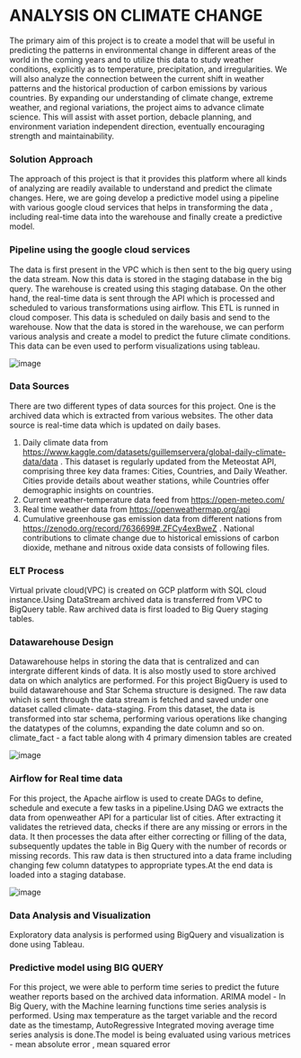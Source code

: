 # ANALYSIS ON CLIMATE CHANGE

The primary aim of this project is to create a model that will be useful in predicting the patterns in environmental change in different areas of the world in the coming years and to utilize this data to study weather conditions, explicitly as to temperature, precipitation, and irregularities. We will also analyze the connection between the current shift in weather patterns and the historical production of carbon emissions by various countries. By expanding our understanding of climate change, extreme weather, and regional variations, the project aims to advance climate science. This will assist with asset portion, debacle planning, and environment variation independent direction, eventually encouraging strength and maintainability.

### Solution Approach

The approach of this project is that it provides this platform where all kinds of analyzing are readily available to understand and predict the climate changes. Here, we are going develop a predictive model using a pipeline with various google cloud services that helps in transforming the data , including real-time data into the warehouse and finally create a predictive model.

### Pipeline using the google cloud services

The data is first present in the VPC which is then sent to the big query using the data stream. Now this data is stored in the staging database in the big query. The warehouse is created using this staging database. On the other hand, the real-time data is sent through the API which is processed and scheduled to various transformations using airflow. This ETL is runned in cloud composer. This data is scheduled on daily basis and send to the warehouse. Now that the data is stored in the warehouse, we can perform various analysis and create a model to predict the future climate conditions. This data can be even used to perform visualizations using tableau.

   ![image](https://github.com/user-attachments/assets/af4c83cc-23d6-4adc-b46b-0bc6555e344e)

### Data Sources

There are two different types of data sources for this project. One is the archived data which is extracted from various websites. The other data source is real-time data which is updated on daily bases.
1.	Daily climate data from https://www.kaggle.com/datasets/guillemservera/global-daily-climate-data/data . This dataset is regularly updated from the Meteostat API, comprising        three key data frames: Cities, Countries, and Daily Weather. Cities provide details about weather stations, while Countries offer demographic insights on countries.
2.	Current weather-temperature data feed from  https://open-meteo.com/
3.	Real time weather data from https://openweathermap.org/api
4.	Cumulative greenhouse gas emission data from different nations from https://zenodo.org/record/7636699#.ZFCy4exBweZ . National contributions to climate change due to historical      emissions of carbon dioxide, methane and nitrous oxide data consists of following files.

### ELT Process

Virtual private cloud(VPC) is created on GCP platform with SQL cloud instance.Using DataStream archived data is transferred from VPC to BigQuery table. Raw archived data is first loaded to Big Query staging tables.

### Datawarehouse Design

Datawarehouse helps in storing the data that is centralized and can intergrate different kinds of data. It is also mostly used to store archived data on which analytics are performed. For this project BigQuery is used to build datawarehouse and Star Schema structure is  designed.
The raw data which is sent through the data stream is fetched and saved under one dataset called climate- data-staging. From this dataset, the data is transformed into star schema, performing various operations like changing the datatypes of the columns, expanding the date column and so on.
climate_fact - a fact table along with 4 primary dimension tables are created

  ![image](https://github.com/user-attachments/assets/409dce1b-2f83-45dc-bcf5-9f6dee0cc820)

### Airflow for Real time data 

For this project, the Apache airflow is used to create DAGs to define, schedule and execute a few tasks in a pipeline.Using DAG we extracts the data from openweather API for a particular list of cities. 
After extracting it validates the retrieved data, checks if there are any missing or errors in the data. It then processes the data after either correcting or filling of the data, subsequently updates the table in Big Query with the number of records or missing records. This raw data is then structured into a data frame including changing few column datatypes to appropriate types.At the end data is loaded into a staging database.

   ![image](https://github.com/user-attachments/assets/121513b2-ba9a-42da-97e8-76dfdfb1952b)

### Data Analysis and Visualization

Exploratory data analysis is performed using BigQuery and visualization is done using Tableau.

### Predictive model using BIG QUERY

For this project, we were able to perform time series to predict the future weather reports based on the archived data information.
ARIMA model - In Big Query, with the Machine learning functions time series analysis is performed. Using max temperature as the target variable and the record date as the timestamp, AutoRegressive Integrated moving average time series analysis is done.The model is being evaluated using various metrices - mean absolute error , mean squared error
